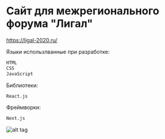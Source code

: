 # Сайт для межрегионального форума "Лигал"
https://ligal-2020.ru/

Языки использлванные при разработке:
```sh
HTML
CSS
JavaScript
```
Библиотеки:
```sh
React.js
```
Фреймворки:
```sh
Next.js
```
![alt tag](https://i.imgur.com/gBOJajN.gif)
 




 





